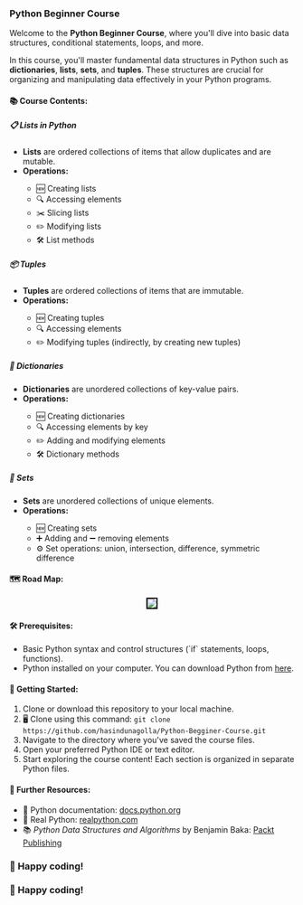<h3>Python Beginner Course</h3>

<p>Welcome to the <strong>Python Beginner Course</strong>, where you'll dive into basic data structures, conditional statements, loops, and more.</p>

<p>In this course, you'll master fundamental data structures in Python such as <strong>dictionaries</strong>, <strong>lists</strong>, <strong>sets</strong>, and <strong>tuples</strong>. These structures are crucial for organizing and manipulating data effectively in your Python programs.</p>

<h4>📚 Course Contents:</h4>

<h5>📋 Lists in Python</h5>
<ul>
<li><strong>Lists</strong> are ordered collections of items that allow duplicates and are mutable.</li>
<li><strong>Operations:</strong></li>
<ul>
<li>🆕 Creating lists</li>
<li>🔍 Accessing elements</li>
<li>✂️ Slicing lists</li>
<li>✏️ Modifying lists</li>
<li>🛠️ List methods</li>
</ul>
</ul>

<h5>📦 Tuples</h5>
<ul>
<li><strong>Tuples</strong> are ordered collections of items that are immutable.</li>
<li><strong>Operations:</strong></li>
<ul>
<li>🆕 Creating tuples</li>
<li>🔍 Accessing elements</li>
<li>✏️ Modifying tuples (indirectly, by creating new tuples)</li>
</ul>
</ul>

<h5>🔑 Dictionaries</h5>
<ul>
<li><strong>Dictionaries</strong> are unordered collections of key-value pairs.</li>
<li><strong>Operations:</strong></li>
<ul>
<li>🆕 Creating dictionaries</li>
<li>🔍 Accessing elements by key</li>
<li>✏️ Adding and modifying elements</li>
<li>🛠️ Dictionary methods</li>
</ul>
</ul>

<h5>🔗 Sets</h5>
<ul>
<li><strong>Sets</strong> are unordered collections of unique elements.</li>
<li><strong>Operations:</strong></li>
<ul>
<li>🆕 Creating sets</li>
<li>➕ Adding and ➖ removing elements</li>
<li>⚙️ Set operations: union, intersection, difference, symmetric difference</li>
</ul>
</ul>

<h4>🗺️ Road Map:</h4>

<div style="text-align: center;">
    <img src="https://github.com/user-attachments/assets/2737334f-710c-409b-a580-8cc67088959a" style="border: 2px solid black; max-width: 100%; height: auto;">
</div>

<h4>🛠️ Prerequisites:</h4>

<ul>
<li>Basic Python syntax and control structures (`if` statements, loops, functions).</li>
<li>Python installed on your computer. You can download Python from <a href="https://www.python.org/downloads/">here</a>.</li>
</ul>

<h4>🚀 Getting Started:</h4>

<ol>
<li>Clone or download this repository to your local machine.</li>
<li>🖥️ Clone using this command: <code>git clone https://github.com/hasindunagolla/Python-Begginer-Course.git</code></li>
<li>Navigate to the directory where you've saved the course files.</li>
<li>Open your preferred Python IDE or text editor.</li>
<li>Start exploring the course content! Each section is organized in separate Python files.</li>
</ol>

<h4>📖 Further Resources:</h4>

<ul>
<li>📝 Python documentation: <a href="https://docs.python.org/3/">docs.python.org</a></li>
<li>📘 Real Python: <a href="https://realpython.com/">realpython.com</a></li>
<li>📚 <em>Python Data Structures and Algorithms</em> by Benjamin Baka: <a href="https://www.packtpub.com/product/python-data-structures-and-algorithms/9781786467355">Packt Publishing</a></li>
</ul>

<h3>🎉 Happy coding!</h3>
<h3>🎉 Happy coding!</h3>
